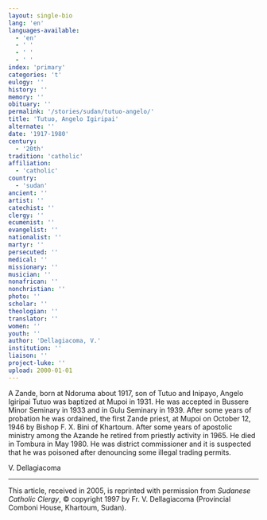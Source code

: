 ```yaml
---
layout: single-bio
lang: 'en'
languages-available:
  - 'en'
  - ' '
  - ' '
  - ' '
index: 'primary'
categories: 't'
eulogy: ''
history: ''
memory: ''
obituary: ''
permalink: '/stories/sudan/tutuo-angelo/'
title: 'Tutuo, Angelo Igiripai'
alternate: ''
date: '1917-1980'
century:
  - '20th'
tradition: 'catholic'
affiliation:
  - 'catholic'
country:
  - 'sudan'
ancient: ''
artist: ''
catechist: ''
clergy: ''
ecumenist: ''
evangelist: ''
nationalist: ''
martyr: ''
persecuted: ''
medical: ''
missionary: ''
musician: ''
nonafrican: ''
nonchristian: ''
photo: ''
scholar: ''
theologian: ''
translator: ''
women: ''
youth: ''
author: 'Dellagiacoma, V.'
institution: ''
liaison: ''
project-luke: ''
upload: 2000-01-01
---
```



A Zande, born at Ndoruma about 1917, son of Tutuo and Inipayo, Angelo Igiripai Tutuo was baptized at Mupoi in 1931. He was accepted in Bussere Minor Seminary in 1933 and in Gulu Seminary in 1939. After some years of probation he was ordained, the first Zande priest, at Mupoi on October 12, 1946 by Bishop F. X. Bini of Khartoum. After some years of apostolic ministry among the Azande he retired from priestly activity in 1965. He died in Tombura in May 1980. He was district commissioner and it is suspected that he was poisoned after denouncing some illegal trading permits.

V. Dellagiacoma

---

This article, received in 2005, is reprinted with permission from *Sudanese Catholic Clergy*, © copyright 1997 by Fr. V. Dellagiacoma (Provincial Comboni House, Khartoum, Sudan).